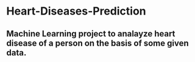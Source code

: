 # Heart-Diseases-Prediction

## Machine Learning project to analayze heart disease of a person  on the basis of some given data.

